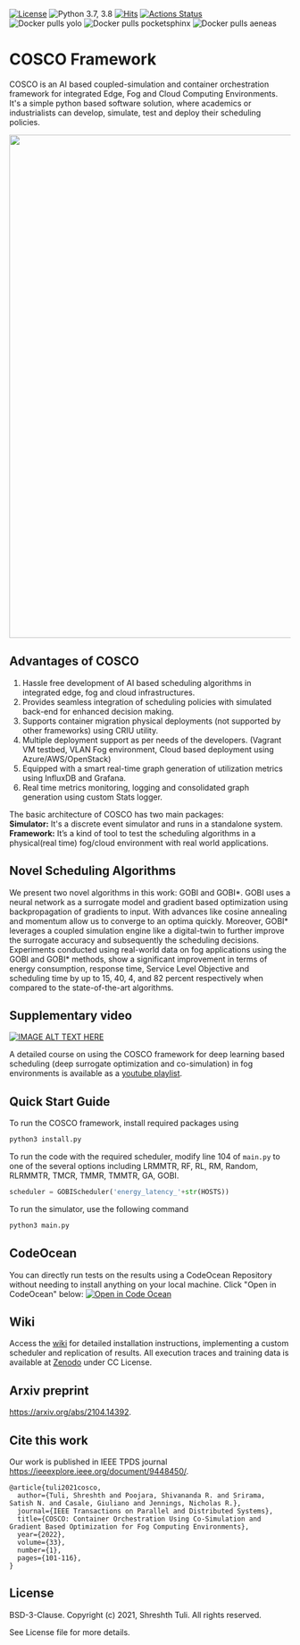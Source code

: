 [![License](https://img.shields.io/badge/License-BSD%203--Clause-red.svg)](https://github.com/imperial-qore/COSCO/blob/master/LICENSE)
![Python 3.7, 3.8](https://img.shields.io/badge/python-3.7%20%7C%203.8-blue.svg)
[![Hits](https://hits.seeyoufarm.com/api/count/incr/badge.svg?url=https%3A%2F%2Fgithub.com%2Fimperial-qore%2FCOSCO&count_bg=%23FFC401&title_bg=%23555555&icon=&icon_color=%23E7E7E7&title=hits&edge_flat=false)](https://hits.seeyoufarm.com)
[![Actions Status](https://github.com/imperial-qore/SimpleFogSim/workflows/DeFog-Benchmarks/badge.svg)](https://github.com/imperial-qore/SimpleFogSim/actions)
<br>
![Docker pulls yolo](https://img.shields.io/docker/pulls/shreshthtuli/yolo?label=docker%20pulls%3A%20yolo)
![Docker pulls pocketsphinx](https://img.shields.io/docker/pulls/shreshthtuli/pocketsphinx?label=docker%20pulls%3A%20pocketsphinx)
![Docker pulls aeneas](https://img.shields.io/docker/pulls/shreshthtuli/aeneas?label=docker%20pulls%3A%20aeneas)

# COSCO Framework

COSCO is an AI based coupled-simulation and container orchestration framework for integrated Edge, Fog and Cloud Computing Environments.  It's a simple python based software solution, where academics or industrialists  can develop, simulate, test and deploy their scheduling policies. 

<img src="https://github.com/imperial-qore/COSCO/blob/master/wiki/COSCO.jpg" width="900" align="middle">


## Advantages of COSCO
1. Hassle free development of AI based scheduling algorithms in integrated edge, fog and cloud infrastructures.
2. Provides seamless integration of scheduling policies with simulated back-end for enhanced decision making.
3. Supports container migration physical deployments (not supported by other frameworks) using CRIU utility.
4. Multiple deployment support as per needs of the developers. (Vagrant VM testbed, VLAN Fog environment, Cloud based deployment using Azure/AWS/OpenStack)
5. Equipped with a smart real-time graph generation of utilization metrics using InfluxDB and Grafana.
6. Real time metrics monitoring, logging and consolidated graph generation using custom Stats logger.

The basic architecture of COSCO has two main packages: <br>
**Simulator:** It's a discrete event simulator and runs in a standalone system. <br>
**Framework:** It’s a kind of tool to test the scheduling algorithms in a physical(real time) fog/cloud environment with real world applications.

## Novel Scheduling Algorithms
We present two novel algorithms in this work: GOBI and GOBI*. GOBI uses a neural network as a surrogate model and gradient based optimization using backpropagation of gradients to input. With advances like cosine annealing and momentum allow us to converge to an optima quickly. Moreover, GOBI* leverages a coupled simulation engine like a digital-twin to further improve the surrogate accuracy and subsequently the scheduling decisions. Experiments conducted using real-world data on fog applications using the GOBI and GOBI* methods, show a significant improvement in terms of energy consumption, response time, Service Level Objective and scheduling time by up to 15, 40, 4, and 82 percent respectively when compared to the state-of-the-art algorithms.

## Supplementary video

[![IMAGE ALT TEXT HERE](https://img.youtube.com/vi/RZOWTj0rfBQ/0.jpg)](https://www.youtube.com/watch?v=RZOWTj0rfBQ)

A detailed course on using the COSCO framework for deep learning based scheduling (deep surrogate optimization and co-simulation) in fog environments is available as a [youtube playlist](https://www.youtube.com/playlist?list=PLN_nzHzuaOBQijEwy2Fy8c09-dWYVe4XO).
 
## Quick Start Guide
To run the COSCO framework, install required packages using
```bash
python3 install.py
```
To run the code with the required scheduler, modify line 104 of `main.py` to one of the several options including LRMMTR, RF, RL, RM, Random, RLRMMTR, TMCR, TMMR, TMMTR, GA, GOBI.
```python
scheduler = GOBIScheduler('energy_latency_'+str(HOSTS))
```

To run the simulator, use the following command
```bash
python3 main.py
```

## CodeOcean
You can directly run tests on the results using a CodeOcean Repository without needing to install anything on your local machine. Click "Open in CodeOcean" below:
[![Open in Code Ocean](https://codeocean.com/codeocean-assets/badge/open-in-code-ocean.svg)](https://codeocean.com/capsule/8234136/tree)

## Wiki
Access the [wiki](https://github.com/imperial-qore/COSCO/wiki) for detailed installation instructions, implementing a custom scheduler and replication of results. All execution traces and training data is available at [Zenodo](https://zenodo.org/record/4897944) under CC License.

## Arxiv preprint
https://arxiv.org/abs/2104.14392.

## Cite this work
Our work is published in IEEE TPDS journal https://ieeexplore.ieee.org/document/9448450/.
```
@article{tuli2021cosco,
  author={Tuli, Shreshth and Poojara, Shivananda R. and Srirama, Satish N. and Casale, Giuliano and Jennings, Nicholas R.},
  journal={IEEE Transactions on Parallel and Distributed Systems}, 
  title={COSCO: Container Orchestration Using Co-Simulation and Gradient Based Optimization for Fog Computing Environments}, 
  year={2022},
  volume={33},
  number={1},
  pages={101-116},
}
```

## License

BSD-3-Clause. 
Copyright (c) 2021, Shreshth Tuli.
All rights reserved.

See License file for more details.
